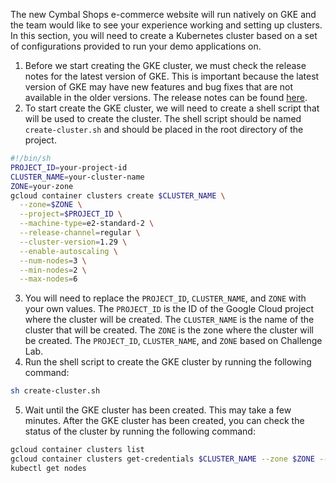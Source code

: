 The new Cymbal Shops e-commerce website will run natively on GKE and the team would like to see your experience working and setting up clusters. In this section, you will need to create a Kubernetes cluster based on a set of configurations provided to run your demo applications on.

1. Before we start creating the GKE cluster, we must check the release notes for the latest version of GKE. This is important because the latest version of GKE may have new features and bug fixes that are not available in the older versions. The release notes can be found [here](https://cloud.google.com/kubernetes-engine/docs/release-notes).
2. To start create the GKE cluster, we will need to create a shell script that will be used to create the cluster. The shell script should be named `create-cluster.sh` and should be placed in the root directory of the project.

```bash
#!/bin/sh
PROJECT_ID=your-project-id
CLUSTER_NAME=your-cluster-name
ZONE=your-zone
gcloud container clusters create $CLUSTER_NAME \
  --zone=$ZONE \
  --project=$PROJECT_ID \
  --machine-type=e2-standard-2 \
  --release-channel=regular \
  --cluster-version=1.29 \
  --enable-autoscaling \
  --num-nodes=3 \
  --min-nodes=2 \
  --max-nodes=6
```

3. You will need to replace the `PROJECT_ID`, `CLUSTER_NAME`, and `ZONE` with your own values. The `PROJECT_ID` is the ID of the Google Cloud project where the cluster will be created. The `CLUSTER_NAME` is the name of the cluster that will be created. The `ZONE` is the zone where the cluster will be created. The `PROJECT_ID`, `CLUSTER_NAME`, and `ZONE` based on Challenge Lab.
4. Run the shell script to create the GKE cluster by running the following command:

```bash
sh create-cluster.sh
```

5. Wait until the GKE cluster has been created. This may take a few minutes. After the GKE cluster has been created, you can check the status of the cluster by running the following command:

```bash
gcloud container clusters list
gcloud container clusters get-credentials $CLUSTER_NAME --zone $ZONE --project $PROJECT_ID
kubectl get nodes
```
